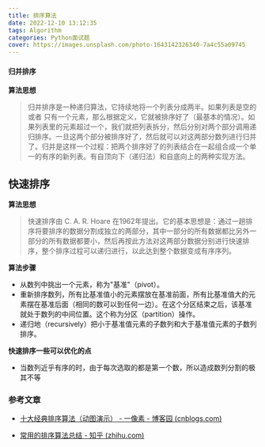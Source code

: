 ```yaml
---
title: 排序算法
date: 2022-12-10 13:12:35
tags: Algorithm
categories: Python面试题
cover: https://images.unsplash.com/photo-1643142326340-7a4c55a09745
---
```


#### **归并排序**

**算法思想**

> 归并排序是一种递归算法，它持续地将一个列表分成两半。如果列表是空的或者 只有一个元素，那么根据定义，它就被排序好了（最基本的情况）。如果列表里的元素超过一个，我们就把列表拆分，然后分别对两个部分调用递归排序。一旦这两个部分被排序好了，然后就可以对这两部分数列进行归并了。归并是这样一个过程：把两个排序好了的列表结合在一起组合成一个单一的有序的新列表。有自顶向下（递归法）和自底向上的两种实现方法。

## **快速排序**

**算法思想**

> 快速排序由 C. A. R. Hoare 在1962年提出。它的基本思想是：通过一趟排序将要排序的数据分割成独立的两部分，其中一部分的所有数据都比另外一部分的所有数据都要小，然后再按此方法对这两部分数据分别进行快速排序，整个排序过程可以递归进行，以此达到整个数据变成有序序列。

**算法步骤**

- 从数列中挑出一个元素，称为"基准"（pivot）。
- 重新排序数列，所有比基准值小的元素摆放在基准前面，所有比基准值大的元素摆在基准后面（相同的数可以到任何一边）。在这个分区结束之后，该基准就处于数列的中间位置。这个称为分区（partition）操作。
- 递归地（recursively）把小于基准值元素的子数列和大于基准值元素的子数列排序。

**快速排序一些可以优化的点**

- 当数列近乎有序的时，由于每次选取的都是第一个数，所以造成数列分割的极其不等

### 参考文章

- [十大经典排序算法（动图演示） - 一像素 - 博客园 (cnblogs.com)](https://www.cnblogs.com/onepixel/articles/7674659.html)

- [常用的排序算法总结 - 知乎 (zhihu.com)](https://zhuanlan.zhihu.com/p/40695917)
